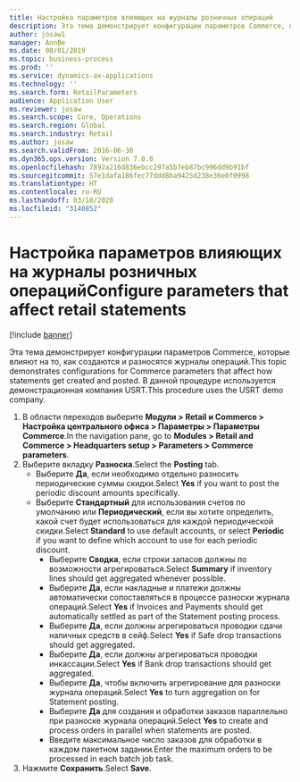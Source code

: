 ```yaml
---
title: Настройка параметров влияющих на журналы розничных операций
description: Эта тема демонстрирует конфигурации параметров Commerce, которые влияют на то, как создаются и разносятся журналы операций.
author: josaw1
manager: AnnBe
ms.date: 08/01/2019
ms.topic: business-process
ms.prod: ''
ms.service: dynamics-ax-applications
ms.technology: ''
ms.search.form: RetailParameters
audience: Application User
ms.reviewer: josaw
ms.search.scope: Core, Operations
ms.search.region: Global
ms.search.industry: Retail
ms.author: josaw
ms.search.validFrom: 2016-06-30
ms.dyn365.ops.version: Version 7.0.0
ms.openlocfilehash: 7892a216d836ebcc297a5b7eb87bc996dd9b91bf
ms.sourcegitcommit: 57e1dafa186fec77ddd8ba9425d238e36e0f0998
ms.translationtype: HT
ms.contentlocale: ru-RU
ms.lasthandoff: 03/18/2020
ms.locfileid: "3140852"
---
```

# <a name="configure-parameters-that-affect-retail-statements"></a><span data-ttu-id="0013a-103">Настройка параметров влияющих на журналы розничных операций</span><span class="sxs-lookup"><span data-stu-id="0013a-103">Configure parameters that affect retail statements</span></span>

[!include [banner](../includes/banner.md)]

<span data-ttu-id="0013a-104">Эта тема демонстрирует конфигурации параметров Commerce, которые влияют на то, как создаются и разносятся журналы операций.</span><span class="sxs-lookup"><span data-stu-id="0013a-104">This topic demonstrates configurations for Commerce parameters that affect how statements get created and posted.</span></span> <span data-ttu-id="0013a-105">В данной процедуре используется демонстрационная компания USRT.</span><span class="sxs-lookup"><span data-stu-id="0013a-105">This procedure uses the USRT demo company.</span></span>

1. <span data-ttu-id="0013a-106">В области переходов выберите **Модули > Retail и Commerce > Настройка центрального офиса > Параметры > Параметры Commerce**.</span><span class="sxs-lookup"><span data-stu-id="0013a-106">In the navigation pane, go to **Modules > Retail and Commerce > Headquarters setup  > Parameters > Commerce parameters**.</span></span>
2. <span data-ttu-id="0013a-107">Выберите вкладку **Разноска**.</span><span class="sxs-lookup"><span data-stu-id="0013a-107">Select the **Posting** tab.</span></span>
    - <span data-ttu-id="0013a-108">Выберите **Да**, если необходимо отдельно разносить периодические суммы скидки.</span><span class="sxs-lookup"><span data-stu-id="0013a-108">Select **Yes** if you want to post the periodic discount amounts specifically.</span></span>  
    - <span data-ttu-id="0013a-109">Выберите **Стандартный** для использования счетов по умолчанию или **Периодический**, если вы хотите определить, какой счет будет использоваться для каждой периодической скидки.</span><span class="sxs-lookup"><span data-stu-id="0013a-109">Select **Standard** to use default accounts, or select **Periodic** if you want to define which account to use for each periodic discount.</span></span>  
      - <span data-ttu-id="0013a-110">Выберите **Сводка**, если строки запасов должны по возможности агрегироваться.</span><span class="sxs-lookup"><span data-stu-id="0013a-110">Select **Summary** if inventory lines should get aggregated whenever possible.</span></span>  
      - <span data-ttu-id="0013a-111">Выберите **Да**, если накладные и платежи должны автоматически сопоставляться в процессе разноски журнала операций.</span><span class="sxs-lookup"><span data-stu-id="0013a-111">Select **Yes** if Invoices and Payments should get automatically settled as part of the Statement posting process.</span></span>  
      - <span data-ttu-id="0013a-112">Выберите **Да**, если должны агрегироваться проводки сдачи наличных средств в сейф.</span><span class="sxs-lookup"><span data-stu-id="0013a-112">Select **Yes** if Safe drop transactions should get aggregated.</span></span>  
      - <span data-ttu-id="0013a-113">Выберите **Да**, если должны агрегироваться проводки инкассации.</span><span class="sxs-lookup"><span data-stu-id="0013a-113">Select **Yes** if Bank drop transactions should get aggregated.</span></span>  
      - <span data-ttu-id="0013a-114">Выберите **Да**, чтобы включить агрегирование для разноски журнала операций.</span><span class="sxs-lookup"><span data-stu-id="0013a-114">Select **Yes** to turn aggregation on for Statement posting.</span></span>  
      - <span data-ttu-id="0013a-115">Выберите **Да** для создания и обработки заказов параллельно при разноске журнала операций.</span><span class="sxs-lookup"><span data-stu-id="0013a-115">Select **Yes** to create and process orders in parallel when statements are posted.</span></span>  
      - <span data-ttu-id="0013a-116">Введите максимальное число заказов для обработки в каждом пакетном задании.</span><span class="sxs-lookup"><span data-stu-id="0013a-116">Enter the maximum orders to be processed in each batch job task.</span></span>  
3. <span data-ttu-id="0013a-117">Нажмите **Сохранить**.</span><span class="sxs-lookup"><span data-stu-id="0013a-117">Select **Save**.</span></span>

